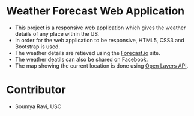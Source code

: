 # Weather Forecast Web Application

* This project is a responsive web application which gives the weather details of any place within the US.
* In order for the web application to be responsive, HTML5, CSS3 and Bootstrap is used.
* The weather details are retieved using the [Forecast.io](http://forecast.io/) site.
* The weather deatils can also be shared on Facebook.
* The map showing the current location is done using [Open Layers API](http://openlayers.org/).

# Contributor

* Soumya Ravi, USC
